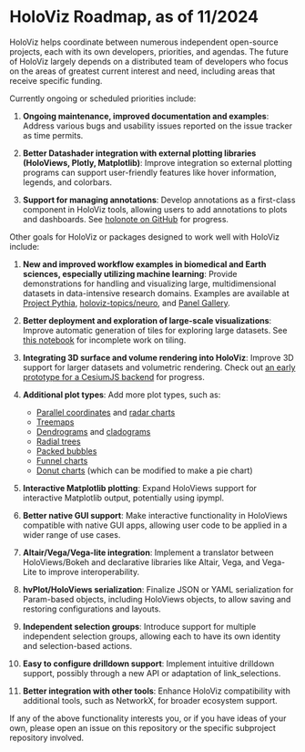 # HoloViz Roadmap, as of 11/2024

HoloViz helps coordinate between numerous independent open-source projects, each with its own developers, priorities, and agendas. The future of HoloViz largely depends on a distributed team of developers who focus on the areas of greatest current interest and need, including areas that receive specific funding.

Currently ongoing or scheduled priorities include:

1. **Ongoing maintenance, improved documentation and examples**: Address various bugs and usability issues reported on the issue tracker as time permits.

2. **Better Datashader integration with external plotting libraries (HoloViews, Plotly, Matplotlib)**: Improve integration so external plotting programs can support user-friendly features like hover information, legends, and colorbars.

3. **Support for managing annotations**: Develop annotations as a first-class component in HoloViz tools, allowing users to add annotations to plots and dashboards. See [holonote on GitHub](https://github.com/holoviz/holonote) for progress.

Other goals for HoloViz or packages designed to work well with HoloViz include:

1. **New and improved workflow examples in biomedical and Earth sciences, especially utilizing machine learning**: Provide demonstrations for handling and visualizing large, multidimensional datasets in data-intensive research domains. Examples are available at [Project Pythia](https://projectpythia.org), [holoviz-topics/neuro](https://github.com/holoviz-topics/neuro), and [Panel Gallery](https://panel.holoviz.org/gallery/index.html#app-gallery).

2. **Better deployment and exploration of large-scale visualizations**: Improve automatic generation of tiles for exploring large datasets. See [this notebook](https://github.com/holoviz/datashader/blob/main/examples/tiling.ipynb) for incomplete work on tiling.

3. **Integrating 3D surface and volume rendering into HoloViz**: Improve 3D support for larger datasets and volumetric rendering. Check out [an early prototype for a CesiumJS backend](http://assets.holoviews.org/demos/HoloViews_CesiumJS.html) for progress.

4. **Additional plot types**: Add more plot types, such as:
   - [Parallel coordinates](https://en.wikipedia.org/wiki/Parallel_coordinates) and [radar charts](https://en.wikipedia.org/wiki/Radar_chart)
   - [Treemaps](https://en.wikipedia.org/wiki/Treemapping)
   - [Dendrograms](https://en.wikipedia.org/wiki/Dendrogram) and [cladograms](https://en.wikipedia.org/wiki/Cladogram)
   - [Radial trees](https://en.wikipedia.org/wiki/Radial_tree)
   - [Packed bubbles](https://stackoverflow.com/questions/46131572/making-a-non-overlapping-bubble-chart-in-matplotlib-circle-packing)
   - [Funnel charts](https://en.wikipedia.org/wiki/Funnel_chart)
   - [Donut charts](https://datavizcatalogue.com/methods/donut_chart.html) (which can be modified to make a pie chart)

5. **Interactive Matplotlib plotting**: Expand HoloViews support for interactive Matplotlib output, potentially using ipympl.

6. **Better native GUI support**: Make interactive functionality in HoloViews compatible with native GUI apps, allowing user code to be applied in a wider range of use cases.

7. **Altair/Vega/Vega-lite integration**: Implement a translator between HoloViews/Bokeh and declarative libraries like Altair, Vega, and Vega-Lite to improve interoperability.

8. **hvPlot/HoloViews serialization**: Finalize JSON or YAML serialization for Param-based objects, including HoloViews objects, to allow saving and restoring configurations and layouts.

9. **Independent selection groups**: Introduce support for multiple independent selection groups, allowing each to have its own identity and selection-based actions.

10. **Easy to configure drilldown support**: Implement intuitive drilldown support, possibly through a new API or adaptation of link_selections.

11. **Better integration with other tools**: Enhance HoloViz compatibility with additional tools, such as NetworkX, for broader ecosystem support.

If any of the above functionality interests you, or if you have ideas of your own, please open an issue on this repository or the specific subproject repository involved.
